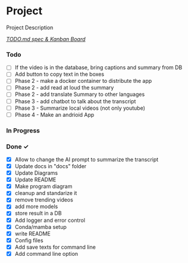 # Project

Project Description

<em>[TODO.md spec & Kanban Board](https://bit.ly/3fCwKfM)</em>

### Todo

- [ ] If the video is in the database, bring captions and summary from DB  
- [ ] Add button to copy text in the boxes  
- [ ] Phase 2 - make a docker container to distribute the app  
- [ ] Phase 2 - add read at loud the summary  
- [ ] Phase 2 - add translate Summary to other languages  
- [ ] Phase 3 - add chatbot to talk about the transcript  
- [ ] Phase 3 - Summarize local videos (not only youtube)  
- [ ] Phase 4 - Make an andrioid App  

### In Progress


### Done ✓

- [x] Allow to change the AI prompt to summarize the transcript  
- [x] Update docs in "docs" folder  
- [x] Update Diagrams  
- [x] Update README  
- [x] Make program diagram  
- [x] cleanup and standarize it  
- [x] remove trending videos  
- [x] add more models  
- [x] store result in a DB  
- [x] Add logger and error control  
- [x] Conda/mamba setup  
- [x] write README  
- [x] Config files  
- [x] Add save texts for command line  
- [x] Add command line option